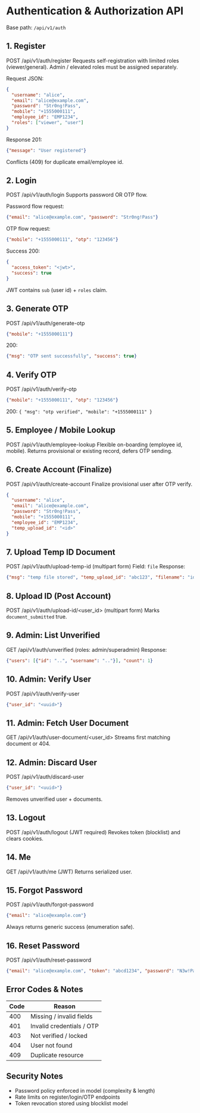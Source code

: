 # Authentication & Authorization API

Base path: `/api/v1/auth`

## 1. Register
POST /api/v1/auth/register
Requests self-registration with limited roles (viewer/general). Admin / elevated roles must be assigned separately.

Request JSON:
```json
{
  "username": "alice",
  "email": "alice@example.com",
  "password": "Str0ng!Pass",
  "mobile": "+1555000111",
  "employee_id": "EMP1234",
  "roles": ["viewer", "user"]
}
```
Response 201:
```json
{"message": "User registered"}
```
Conflicts (409) for duplicate email/employee id.

## 2. Login
POST /api/v1/auth/login
Supports password OR OTP flow.

Password flow request:
```json
{"email": "alice@example.com", "password": "Str0ng!Pass"}
```
OTP flow request:
```json
{"mobile": "+1555000111", "otp": "123456"}
```
Success 200:
```json
{
  "access_token": "<jwt>",
  "success": true
}
```
JWT contains `sub` (user id) + `roles` claim.

## 3. Generate OTP
POST /api/v1/auth/generate-otp
```json
{"mobile": "+1555000111"}
```
200:
```json
{"msg": "OTP sent successfully", "success": true}
```

## 4. Verify OTP
POST /api/v1/auth/verify-otp
```json
{"mobile": "+1555000111", "otp": "123456"}
```
200: `{ "msg": "otp verified", "mobile": "+1555000111" }`

## 5. Employee / Mobile Lookup
POST /api/v1/auth/employee-lookup
Flexible on-boarding (employee id, mobile). Returns provisional or existing record, defers OTP sending.

## 6. Create Account (Finalize)
POST /api/v1/auth/create-account
Finalize provisional user after OTP verify.
```json
{
  "username": "alice",
  "email": "alice@example.com",
  "password": "Str0ng!Pass",
  "mobile": "+1555000111",
  "employee_id": "EMP1234",
  "temp_upload_id": "<id>"
}
```

## 7. Upload Temp ID Document
POST /api/v1/auth/upload-temp-id (multipart form)
Field: `file`
Response:
```json
{"msg": "temp file stored", "temp_upload_id": "abc123", "filename": "id.pdf"}
```

## 8. Upload ID (Post Account)
POST /api/v1/auth/upload-id/<user_id> (multipart form)
Marks `document_submitted` true.

## 9. Admin: List Unverified
GET /api/v1/auth/unverified (roles: admin/superadmin)
Response:
```json
{"users": [{"id": "..", "username": ".."}], "count": 1}
```

## 10. Admin: Verify User
POST /api/v1/auth/verify-user
```json
{"user_id": "<uuid>"}
```

## 11. Admin: Fetch User Document
GET /api/v1/auth/user-document/<user_id>
Streams first matching document or 404.

## 12. Admin: Discard User
POST /api/v1/auth/discard-user
```json
{"user_id": "<uuid>"}
```
Removes unverified user + documents.

## 13. Logout
POST /api/v1/auth/logout (JWT required)
Revokes token (blocklist) and clears cookies.

## 14. Me
GET /api/v1/auth/me (JWT)
Returns serialized user.

## 15. Forgot Password
POST /api/v1/auth/forgot-password
```json
{"email": "alice@example.com"}
```
Always returns generic success (enumeration safe).

## 16. Reset Password
POST /api/v1/auth/reset-password
```json
{"email": "alice@example.com", "token": "abcd1234", "password": "N3w!Pass"}
```

## Error Codes & Notes
| Code | Reason |
|------|--------|
| 400 | Missing / invalid fields |
| 401 | Invalid credentials / OTP |
| 403 | Not verified / locked |
| 404 | User not found |
| 409 | Duplicate resource |

## Security Notes
- Password policy enforced in model (complexity & length)
- Rate limits on register/login/OTP endpoints
- Token revocation stored using blocklist model
